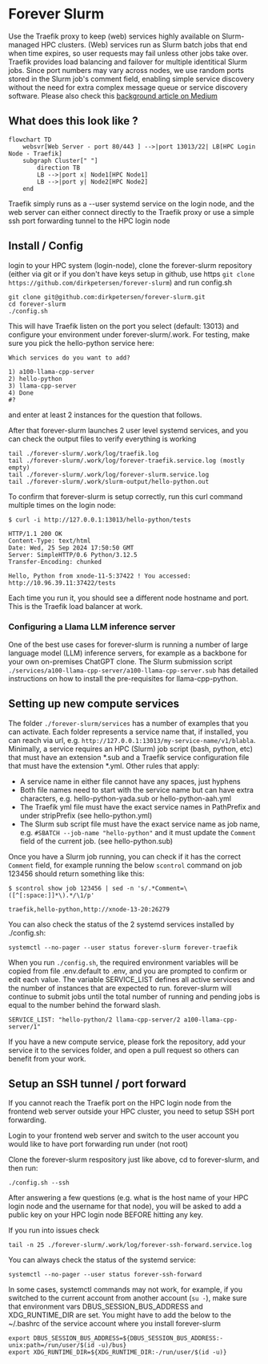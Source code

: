 # Forever Slurm

Use the Traefik proxy to keep (web) services highly available on Slurm-managed HPC clusters. (Web) services run as Slurm batch jobs that end when time expires, so user requests may fail unless other jobs take over. Traefik provides load balancing and failover for multiple identitical Slurm jobs. Since port numbers may vary across nodes, we use random ports stored in the Slurm job's comment field, enabling simple service discovery without the need for extra complex message queue or service discovery software. Please also check this [background article on Medium](https://dirk-petersen.medium.com/run-web-services-on-hpc-stupid-63e208008da8)

## What does this look like ?

```mermaid
flowchart TD
    websvr[Web Server - port 80/443 ] -->|port 13013/22| LB[HPC Login Node - Traefik]
    subgraph Cluster[" "]
        direction TB
        LB -->|port x| Node1[HPC Node1]
        LB -->|port y| Node2[HPC Node2]
    end
```

Traefik simply runs as a --user systemd service on the login node, and the web server can either connect directly to the Traefik proxy or use a simple ssh port forwarding tunnel to the HPC login node 

## Install / Config

login to your HPC system (login-node), clone the forever-slurm repository (either via git or if you don't have keys setup in github, use https `git clone https://github.com/dirkpetersen/forever-slurm`) and run config.sh

```
git clone git@github.com:dirkpetersen/forever-slurm.git
cd forever-slurm
./config.sh 
```

This will have Traefik listen on the port you select (default: 13013) and configure your environment under forever-slurm/.work. For testing, make sure you pick the hello-python service here:

```
Which services do you want to add?

1) a100-llama-cpp-server
2) hello-python
3) llama-cpp-server
4) Done
#?
```
and enter at least 2 instances for the question that follows.

After that forever-slurm launches 2 user level systemd services, and you can check the output files to verify everything is working 

```
tail ./forever-slurm/.work/log/traefik.log
tail ./forever-slurm/.work/log/forever-traefik.service.log (mostly empty)
tail ./forever-slurm/.work/log/forever-slurm.service.log
tail ./forever-slurm/.work/slurm-output/hello-python.out
```

To confirm that forever-slurm is setup correctly, run this curl command multiple times on the login node: 

```
$ curl -i http://127.0.0.1:13013/hello-python/tests

HTTP/1.1 200 OK
Content-Type: text/html
Date: Wed, 25 Sep 2024 17:50:50 GMT
Server: SimpleHTTP/0.6 Python/3.12.5
Transfer-Encoding: chunked

Hello, Python from xnode-11-5:37422 ! You accessed: http://10.96.39.11:37422/tests
```
Each time you run it, you should see a different node hostname and port. This is the Traefik load balancer at work.

### Configuring a Llama LLM inference server

One of the best use cases for forever-slurm is running a number of large language model (LLM) inference servers, for example as a backbone for your own on-premises ChatGPT clone. The Slurm submission script `./services/a100-llama-cpp-server/a100-llama-cpp-server.sub` has detailed instructions on how to install the pre-requisites for llama-cpp-python.

## Setting up new compute services 

The folder `./forever-slurm/services` has a number of examples that you can activate. Each folder represents a service name that, if installed, you can reach via url, e.g. `http://127.0.0.1:13013/my-service-name/v1/blabla`. Minimally, a service requires an HPC (Slurm) job script (bash, python, etc) that must have an extension *.sub and a Traefik service configuration file that must have the extension *.yml. Other rules that apply: 

* A service name in either file cannot have any spaces, just hyphens
* Both file names need to start with the service name but can have extra characters, e.g. hello-python-yada.sub or hello-python-aah.yml
* The Traefik yml file must have the exact service names in PathPrefix and under stripPrefix (see hello-python.yml)
* The Slurm sub script file must have the exact service name as job name, e.g. `#SBATCH --job-name "hello-python"` 
and it must update the `Comment` field of the current job. (see hello-python.sub)

Once you have a Slurm job running, you can check if it has the correct `Comment` field, for example running the below `scontrol` command on job 123456 should return something like this: 

```
$ scontrol show job 123456 | sed -n 's/.*Comment=\([^[:space:]]*\).*/\1/p'

traefik,hello-python,http://xnode-13-20:26279

```
You can also check the status of the 2 systemd services installed by ./config.sh: 

```
systemctl --no-pager --user status forever-slurm forever-traefik
```

When you run `./config.sh`, the required environment variables will be copied from file .env.default to .env, and you are prompted to confirm or edit each value. The variable SERVICE_LIST defines all active services and the number of instances that are expected to run. forever-slurm will continue to submit jobs until the total number of running and pending jobs is equal to the number behind the forward slash.

```
SERVICE_LIST: "hello-python/2 llama-cpp-server/2 a100-llama-cpp-server/1"
```

If you have a new compute service, please fork the repository, add your service it to the services folder, and open a pull request so others can benefit from your work. 


## Setup an SSH tunnel / port forward 

If you cannot reach the Traefik port on the HPC login node from the frontend web server outside your HPC cluster, you need to setup SSH port forwarding. 

Login to your frontend web server and switch to the user account you would like to have port forwarding run under (not root)

Clone the forever-slurm respository just like above, cd to forever-slurm, and then run: 

```
./config.sh --ssh
```

After answering a few questions (e.g. what is the host name of your HPC login node and the username for that node), you will be asked to add a public key on your HPC login node BEFORE hitting any key.

If you run into issues check 

```
tail -n 25 ./forever-slurm/.work/log/forever-ssh-forward.service.log
```

You can always check the status of the systemd service: 

```
systemctl --no-pager --user status forever-ssh-forward
```

In some cases, systemctl commands may not work, for example, if you switched to the current account from another account (`su -`), make sure that environment vars DBUS_SESSION_BUS_ADDRESS and XDG_RUNTIME_DIR are set. You might have to add the below to the ~/.bashrc of the service account where you install forever-slurm 

```
export DBUS_SESSION_BUS_ADDRESS=${DBUS_SESSION_BUS_ADDRESS:-unix:path=/run/user/$(id -u)/bus}
export XDG_RUNTIME_DIR=${XDG_RUNTIME_DIR:-/run/user/$(id -u)}
```
